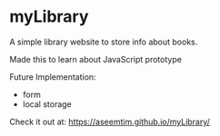 # myLibrary
A simple library website to store info about books.

Made this to learn about JavaScript prototype

Future Implementation:
  * form 
  * local storage

Check it out at:  https://aseemtim.github.io/myLibrary/
